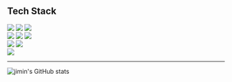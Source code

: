 ## Tech Stack

<img src="https://img.shields.io/badge/Java-blue?style=flat-square&logo=java&logoColor=white"/></a>
<img src="https://img.shields.io/badge/Spring-success?style=flat-square&logo=spring&logoColor=white"/></a>
<img src="https://img.shields.io/badge/SpringBoot-green?style=flat-square&logo=springboot&logoColor=white"/></a> <br>
<img src="https://img.shields.io/badge/MySQL-lightgray?style=flat-square&logo=mysql&logoColor=white"/></a>
<img src="https://img.shields.io/badge/JPA-9cf?style=flat-square&logo=hibernate&logoColor=white"/></a>
<img src="https://img.shields.io/badge/Redis-red?style=flat-square&logo=redis&logoColor=white"/></a> <br>
<img src="https://img.shields.io/badge/Maven-yellow?style=flat-square&logo=Apachemaven&logoColor=white"/></a>
<img src="https://img.shields.io/badge/Jenkins-yellowgreen?style=flat-square&logo=jenkins&logoColor=white"/></a> <br>
<img src="https://img.shields.io/badge/Nginx-green?style=flat-square&logo=nginx&logoColor=white"/></a>

---

![jimin's GitHub stats](https://github-readme-stats.vercel.app/api?username=joojimin&show_icons=true&theme=dracula)




